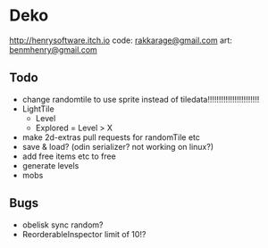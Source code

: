 # Deko

<http://henrysoftware.itch.io>
code: rakkarage@gmail.com
art: benmhenry@gmail.com

## Todo

- change randomtile to use sprite instead of tiledata!!!!!!!!!!!!!!!!!!!!!!!
- LightTile
  - Level
  - Explored = Level > X
- make 2d-extras pull requests for randomTile etc
- save & load? (odin serializer? not working on linux?)
- add free items etc to free
- generate levels
- mobs

## Bugs

- obelisk sync random?
- ReorderableInspector limit of 10!?
